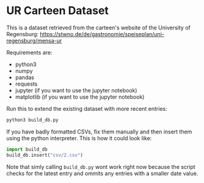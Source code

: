 # UR Carteen Dataset

This is a dataset retrieved from the carteen's website of the University of Regensburg: https://stwno.de/de/gastronomie/speiseplan/uni-regensburg/mensa-ur

Requirements are:
+ python3
+ numpy
+ pandas
+ requests
+ jupyter (if you want to use the jupyter notebook)
+ matplotlib (if you want to use the jupyter notebook)

Run this to extend the existing dataset with more recent entries:

``` sh
python3 build_db.py
```

If you have badly formatted CSVs, fix them manually and then insert them using the python interpreter. This is how it could look like:

``` py
import build_db
build_db.insert("csv/2.csv")
```

Note that simly calling `build_db.py` wont work right now because the script checks for the latest entry and ommits any entries with a smaller date value.

